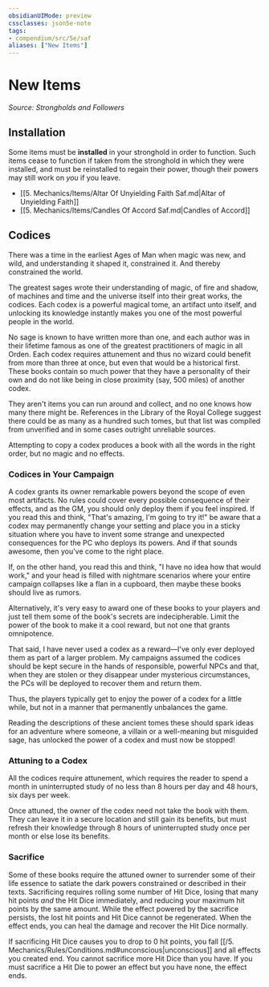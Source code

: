 ```yaml
---
obsidianUIMode: preview
cssclasses: json5e-note
tags:
- compendium/src/5e/saf
aliases: ["New Items"]
---
```

# New Items
*Source: Strongholds and Followers* 

## Installation

Some items must be **installed** in your stronghold in order to function. Such items cease to function if taken from the stronghold in which they were installed, and must be reinstalled to regain their power, though their powers may still work on *you* if you leave.

- [[5. Mechanics/Items/Altar Of Unyielding Faith Saf.md\|Altar of Unyielding Faith]]  
- [[5. Mechanics/Items/Candles Of Accord Saf.md\|Candles of Accord]]  

## Codices

There was a time in the earliest Ages of Man when magic was new, and wild, and understanding it shaped it, constrained it. And thereby constrained the world.

The greatest sages wrote their understanding of magic, of fire and shadow, of machines and time and the universe itself into their great works, the codices. Each codex is a powerful magical tome, an artifact unto itself, and unlocking its knowledge instantly makes you one of the most powerful people in the world.

No sage is known to have written more than one, and each author was in their lifetime famous as one of the greatest practitioners of magic in all Orden. Each codex requires attunement and thus no wizard could benefit from more than three at once, but even that would be a historical first. These books contain so much power that they have a personality of their own and do not like being in close proximity (say, 500 miles) of another codex.

They aren't items you can run around and collect, and no one knows how many there might be. References in the Library of the Royal College suggest there could be as many as a hundred such tomes, but that list was compiled from unverified and in some cases outright unreliable sources.

Attempting to copy a codex produces a book with all the words in the right order, but no magic and no effects.

### Codices in Your Campaign

A codex grants its owner remarkable powers beyond the scope of even most artifacts. No rules could cover every possible consequence of their effects, and as the GM, you should only deploy them if you feel inspired. If you read this and think, "That's amazing, I'm going to try it!" be aware that a codex may permanently change your setting and place you in a sticky situation where you have to invent some strange and unexpected consequences for the PC who deploys its powers. And if that sounds awesome, then you've come to the right place.

If, on the other hand, you read this and think, "I have no idea how that would work," and your head is filled with nightmare scenarios where your entire campaign collapses like a flan in a cupboard, then maybe these books should live as rumors.

Alternatively, it's very easy to award one of these books to your players and just tell them some of the book's secrets are indecipherable. Limit the power of the book to make it a cool reward, but not one that grants omnipotence.

That said, I have never used a codex as a reward—I've only ever deployed them as part of a larger problem. My campaigns assumed the codices should be kept secure in the hands of responsible, powerful NPCs and that, when they are stolen or they disappear under mysterious circumstances, the PCs will be deployed to recover them and return them.

Thus, the players typically get to enjoy the power of a codex for a little while, but not in a manner that permanently unbalances the game.

Reading the descriptions of these ancient tomes these should spark ideas for an adventure where someone, a villain or a well-meaning but misguided sage, has unlocked the power of a codex and must now be stopped!

### Attuning to a Codex

All the codices require attunement, which requires the reader to spend a month in uninterrupted study of no less than 8 hours per day and 48 hours, six days per week.

Once attuned, the owner of the codex need not take the book with them. They can leave it in a secure location and still gain its benefits, but must refresh their knowledge through 8 hours of uninterrupted study once per month or else lose its benefits.

### Sacrifice

Some of these books require the attuned owner to surrender some of their life essence to satiate the dark powers constrained or described in their texts. Sacrificing requires rolling some number of Hit Dice, losing that many hit points *and* the Hit Dice immediately, and reducing your maximum hit points by the same amount. While the effect powered by the sacrifice persists, the lost hit points and Hit Dice cannot be regenerated. When the effect ends, you can heal the damage and recover the Hit Dice normally.

If sacrificing Hit Dice causes you to drop to 0 hit points, you fall [[/5. Mechanics/Rules/Conditions.md#unconscious\|unconscious]] and all effects you created end. You cannot sacrifice more Hit Dice than you have. If you must sacrifice a Hit Die to power an effect but you have none, the effect ends.